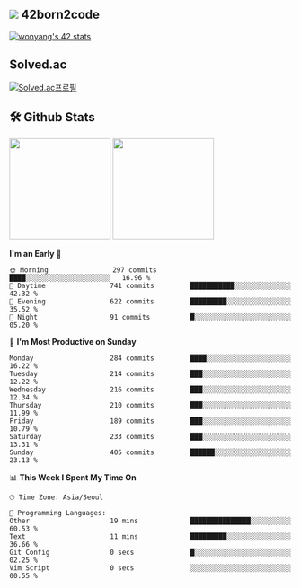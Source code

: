 
## <img src="https://img.shields.io/badge/-000000?style=flat&logo=42&logoColor=white"> 42born2code
[![wonyang's 42 stats](https://badge42.vercel.app/api/v2/cl5nhe5b6007809kydha7ht42/stats?cursusId=21&coalitionId=88)](https://profile.intra.42.fr/users/wonyang)

## Solved.ac
[![Solved.ac프로필](http://mazassumnida.wtf/api/v2/generate_badge?boj=bennyws)](https://solved.ac/bennyws)

## 🛠️ Github Stats
<p>
  <img height="180em" src="https://github-readme-stats-veggie-garden.vercel.app/api?username=gemstoneyang&show_icons=true&include_all_commits=true&bg_color=30,e96443,904e95&title_color=fff&text_color=fff">
  <img height="180em" src="https://github-readme-stats-veggie-garden.vercel.app/api/top-langs/?username=gemstoneyang&layout=compact&bg_color=30,e96443,904e95&title_color=fff&text_color=fff">
</p>

<!--START_SECTION:waka-->
**I'm an Early 🐤** 

```text
🌞 Morning                297 commits         ████░░░░░░░░░░░░░░░░░░░░░   16.96 % 
🌆 Daytime                741 commits         ███████████░░░░░░░░░░░░░░   42.32 % 
🌃 Evening                622 commits         █████████░░░░░░░░░░░░░░░░   35.52 % 
🌙 Night                  91 commits          █░░░░░░░░░░░░░░░░░░░░░░░░   05.20 % 
```
📅 **I'm Most Productive on Sunday** 

```text
Monday                   284 commits         ████░░░░░░░░░░░░░░░░░░░░░   16.22 % 
Tuesday                  214 commits         ███░░░░░░░░░░░░░░░░░░░░░░   12.22 % 
Wednesday                216 commits         ███░░░░░░░░░░░░░░░░░░░░░░   12.34 % 
Thursday                 210 commits         ███░░░░░░░░░░░░░░░░░░░░░░   11.99 % 
Friday                   189 commits         ███░░░░░░░░░░░░░░░░░░░░░░   10.79 % 
Saturday                 233 commits         ███░░░░░░░░░░░░░░░░░░░░░░   13.31 % 
Sunday                   405 commits         ██████░░░░░░░░░░░░░░░░░░░   23.13 % 
```


📊 **This Week I Spent My Time On** 

```text
🕑︎ Time Zone: Asia/Seoul

💬 Programming Languages: 
Other                    19 mins             ███████████████░░░░░░░░░░   60.53 % 
Text                     11 mins             █████████░░░░░░░░░░░░░░░░   36.66 % 
Git Config               0 secs              █░░░░░░░░░░░░░░░░░░░░░░░░   02.25 % 
Vim Script               0 secs              ░░░░░░░░░░░░░░░░░░░░░░░░░   00.55 % 
```


<!--END_SECTION:waka-->
